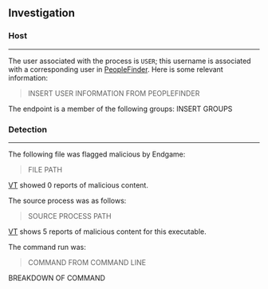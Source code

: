 ## Investigation
### Host
***
The user associated with the process is `USER`; this username is associated with a corresponding user in [PeopleFinder](INSERT_LINK). Here is some relevant information:

>INSERT USER INFORMATION FROM PEOPLEFINDER

The endpoint is a member of the following groups:
INSERT GROUPS

### Detection
***
The following file was flagged malicious by Endgame:
>FILE PATH

[VT](LINK_TO_VT) showed 0 reports of malicious content.

The source process was as follows:
>SOURCE PROCESS PATH

[VT](LINK_TO_VT) shows 5 reports of malicious content for this executable.

The command run was:
>COMMAND FROM COMMAND LINE

BREAKDOWN OF COMMAND